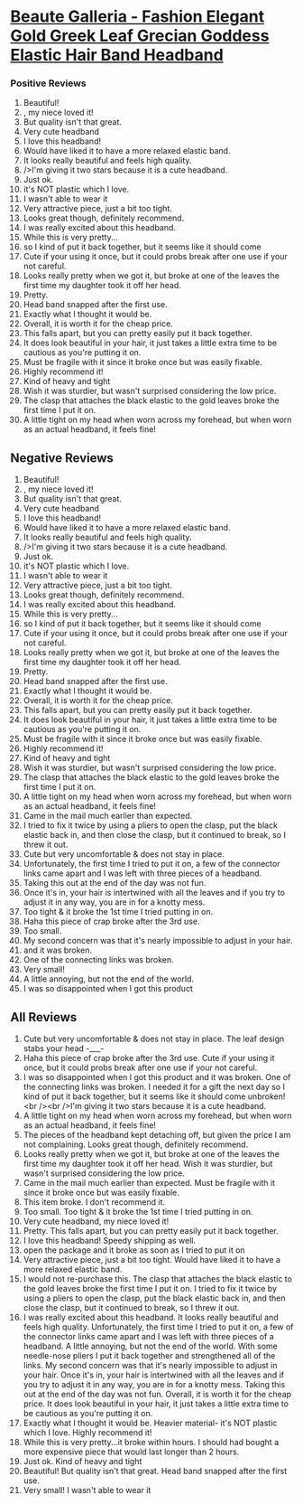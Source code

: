 # [Beaute Galleria - Fashion Elegant Gold Greek Leaf Grecian Goddess Elastic Hair Band Headband](https://products.checkmycream.com/products/Beaute-Galleria-Fashion-Elegant-Gold-Greek-Leaf-Grecian-Goddess-Elastic-Hair-Band-Headband.html)

### Positive Reviews

<ol>
      <li>Beautiful!</li>
      <li>, my niece loved it!</li>
      <li>But quality isn&#x27;t that great.</li>
      <li>Very cute headband</li>
      <li>I love this headband!</li>
      <li>Would have liked it to have a more relaxed elastic band.</li>
      <li>It looks really beautiful and feels high quality.</li>
      <li>/&gt;I&#x27;m giving it two stars because it is a cute headband.</li>
      <li>Just ok.</li>
      <li>it&#x27;s NOT plastic which I love.</li>
      <li>I wasn&#x27;t able to wear it</li>
      <li>Very attractive piece, just a bit too tight.  </li>
      <li>Looks great though, definitely recommend.</li>
      <li>I was really excited about this headband.</li>
      <li>While this is very pretty...</li>
      <li>so I kind of put it back together, but it seems like it should come</li>
      <li>Cute if your using it once, but it could probs break after one use if your not careful.</li>
      <li>Looks really pretty when we got it, but broke at one of the leaves the first time my daughter took it off her head.  </li>
      <li>Pretty.  </li>
      <li>Head band snapped after the first use.</li>
      <li>Exactly what I thought it would be.</li>
      <li>Overall, it is worth it for the cheap price.</li>
      <li>This falls apart, but you can pretty easily put it back together.</li>
      <li>It does look beautiful in your hair, it just takes a little extra time to be cautious as you&#x27;re putting it on.</li>
      <li>Must be fragile with it since it broke once but was easily fixable.</li>
      <li>Highly recommend it!</li>
      <li>Kind of heavy and tight</li>
      <li>Wish it was sturdier, but wasn&#x27;t surprised considering the low price.</li>
      <li>The clasp that attaches the black elastic to the gold leaves broke the first time I put it on.</li>
      <li>A little tight on my head when worn across my forehead, but when worn as an actual headband, it feels fine!</li>
</ol>


<h2>Negative Reviews</h2>
<ol>
<li> Beautiful!</li>
<li> , my niece loved it!</li>
<li> But quality isn&#x27;t that great.</li>
<li> Very cute headband</li>
<li> I love this headband!</li>
<li> Would have liked it to have a more relaxed elastic band.</li>
<li> It looks really beautiful and feels high quality.</li>
<li> /&gt;I&#x27;m giving it two stars because it is a cute headband.</li>
<li> Just ok.</li>
<li> it&#x27;s NOT plastic which I love.</li>
<li> I wasn&#x27;t able to wear it</li>
<li> Very attractive piece, just a bit too tight.  </li>
<li> Looks great though, definitely recommend.</li>
<li> I was really excited about this headband.</li>
<li> While this is very pretty...</li>
<li> so I kind of put it back together, but it seems like it should come</li>
<li> Cute if your using it once, but it could probs break after one use if your not careful.</li>
<li> Looks really pretty when we got it, but broke at one of the leaves the first time my daughter took it off her head.  </li>
<li> Pretty.  </li>
<li> Head band snapped after the first use.</li>
<li> Exactly what I thought it would be.</li>
<li> Overall, it is worth it for the cheap price.</li>
<li> This falls apart, but you can pretty easily put it back together.</li>
<li> It does look beautiful in your hair, it just takes a little extra time to be cautious as you&#x27;re putting it on.</li>
<li> Must be fragile with it since it broke once but was easily fixable.</li>
<li> Highly recommend it!</li>
<li> Kind of heavy and tight</li>
<li> Wish it was sturdier, but wasn&#x27;t surprised considering the low price.</li>
<li> The clasp that attaches the black elastic to the gold leaves broke the first time I put it on.</li>
<li> A little tight on my head when worn across my forehead, but when worn as an actual headband, it feels fine!</li>
<li> Came in the mail much earlier than expected.</li>
<li> I tried to fix it twice by using a pliers to open the clasp, put the black elastic back in, and then close the clasp, but it continued to break, so I threw it out.</li>
<li> Cute but very uncomfortable &amp; does not stay in place.</li>
<li> Unfortunately, the first time I tried to put it on, a few of the connector links came apart and I was left with three pieces of a headband.</li>
<li> Taking this out at the end of the day was not fun.</li>
<li> Once it&#x27;s in, your hair is intertwined with all the leaves and if you try to adjust it in any way, you are in for a knotty mess.</li>
<li> Too tight &amp; it broke the 1st time I tried putting in on.</li>
<li> Haha this piece of crap broke after the 3rd use.</li>
<li> Too small.</li>
<li> My second concern was that it&#x27;s nearly impossible to adjust in your hair.</li>
<li> and it was broken.</li>
<li> One of the connecting links was broken.</li>
<li> Very small!</li>
<li> A little annoying, but not the end of the world.</li>
<li> I was so disappointed when I got this product</li>
</ol>

<h2>All Reviews</h2>

<ol>
    <li> Cute but very uncomfortable &amp; does not stay in place. The leaf design stabs your head -___-</li>
    <li> Haha this piece of crap broke after the 3rd use. Cute if your using it once, but it could probs break after one use if your not careful.</li>
    <li> I was so disappointed when I got this product and it was broken. One of the connecting links was broken. I needed it for a gift the next day so I kind of put it back together, but it seems like it should come unbroken!&lt;br /&gt;&lt;br /&gt;I&#x27;m giving it two stars because it is a cute headband.</li>
    <li> A little tight on my head when worn across my forehead, but when worn as an actual headband, it feels fine!</li>
    <li> The pieces of the headband kept detaching off, but given the price I am not complaining. Looks great though, definitely recommend.</li>
    <li> Looks really pretty when we got it, but broke at one of the leaves the first time my daughter took it off her head.  Wish it was sturdier, but wasn&#x27;t surprised considering the low price.</li>
    <li> Came in the mail much earlier than expected. Must be fragile with it since it broke once but was easily fixable.</li>
    <li> This item broke.  I don&#x27;t recommend it.</li>
    <li> Too small. Too tight &amp; it broke the 1st time I tried putting in on.</li>
    <li> Very cute headband, my niece loved it!</li>
    <li> Pretty.  This falls apart, but you can pretty easily put it back together.</li>
    <li> I love this headband! Speedy shipping as well.</li>
    <li> open the package and it broke as soon as I tried to put it on</li>
    <li> Very attractive piece, just a bit too tight.  Would have liked it to have a more relaxed elastic band.</li>
    <li> I would not re-purchase this. The clasp that attaches the black elastic to the gold leaves broke the first time I put it on. I tried to fix it twice by using a pliers to open the clasp, put the black elastic back in, and then close the clasp, but it continued to break, so I threw it out.</li>
    <li> I was really excited about this headband. It looks really beautiful and feels high quality. Unfortunately, the first time I tried to put it on, a few of the connector links came apart and I was left with three pieces of a headband. A little annoying, but not the end of the world. With some needle-nose pliers I put it back together and strengthened all of the links. My second concern was that it&#x27;s nearly impossible to adjust in your hair. Once it&#x27;s in, your hair is intertwined with all the leaves and if you try to adjust it in any way, you are in for a knotty mess. Taking this out at the end of the day was not fun. Overall, it is worth it for the cheap price. It does look beautiful in your hair, it just takes a little extra time to be cautious as you&#x27;re putting it on.</li>
    <li> Exactly what I thought it would be. Heavier material- it&#x27;s NOT plastic which I love. Highly recommend it!</li>
    <li> While this is very pretty...it broke within hours.  I should had bought a more expensive piece that would last longer than 2 hours.</li>
    <li> Just ok. Kind of heavy and tight</li>
    <li> Beautiful! But quality isn&#x27;t that great. Head band snapped after the first use.</li>
    <li> Very small! I wasn&#x27;t able to wear it</li>
</ol>




